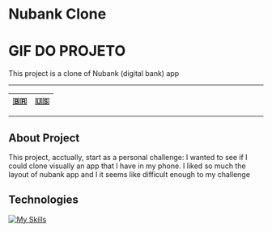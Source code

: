 # Nubank Clone

# GIF DO PROJETO

This project is a clone of Nubank (digital bank) app

---

| [:brazil:](./README-pt.md) | [:us:](./README.md) |
| -------------------------- | ------------------- |

---

## About Project

This project, acctually, start as a personal challenge: I wanted to see if I could clone visually an app that I have in my phone. I liked so much the layout of nubank app and I it seems like difficult enough to my challenge

## Technologies

[![My Skills](https://skills.thijs.gg/icons?i=typescript,react&theme=dark)](https://skills.thijs.gg)
